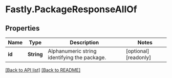 # Fastly.PackageResponseAllOf

## Properties

Name | Type | Description | Notes
------------ | ------------- | ------------- | -------------
**id** | **String** | Alphanumeric string identifying the package. | [optional] [readonly] 


[[Back to API list]](../../README.md#endpoints) [[Back to README]](../../README.md)
